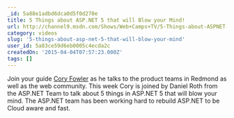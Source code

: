 ```yaml
---
_id: 5a88e1adbd6dca0d5f0d270e
title: 5 Things about ASP.NET 5 that will Blow your Mind!
url: http://channel9.msdn.com/Shows/Web+Camps+TV/5-Things-about-ASPNET-5-that-will-Blow-your-Mind
category: videos
slug: '5-things-about-asp-net-5-that-will-blow-your-mind'
user_id: 5a83ce59d6eb0005c4ecda2c
createdOn: '2015-04-04T07:57:23.000Z'
tags: []
---
```


Join your guide <a title="upper banner" href="http://blog.syntaxc4.net/">Cory Fowler</a> as he talks to the product teams in Redmond as well as the web community. This week Cory is joined by Daniel Roth from the ASP.NET Team to talk about 5 things in ASP.NET 5 that will blow your mind. The ASP.NET team has been working hard to rebuild ASP.NET to be Cloud aware and fast.
